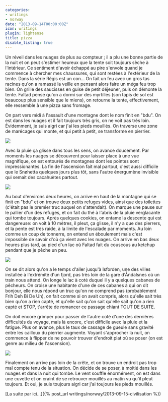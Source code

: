 ```yaml
---
categories:
- writings
- norway
date: "2013-09-14T00:00:00Z"
icon: writings
plugin: lightense
title: pizza
disable_listing: true
---
```


Un réveil dans les nuages de plus au compteur ; il a plu une bonne
partie de la nuit et on peut s'estimer heureux que la tente soit
toujours sèche à l'intérieur. Ce sentiment d'avoir échappé au pire
s'envole quand je commence à chercher mes chaussures, qui sont restées
à l'extérieur de la tente. Dans la série Régis est un con... On fait
un feu avec un gros tas racines qu'on a ramassé la veille en pensant
alors faire un méga feu trop bien. On grille des saucisses en guise de
petit déjeuner, puis on démonte la tente. Faltad pense qu'on a dormi
sur des myrtilles (son tapis de sol est beaucoup plus sensible que le
miens), on retourne la tente, effectivement, elle ressemble à une
pizza sans fromage.

On part vers midi à l'assault d'une montagne dont le nom finit en
"bdu". On est dans les nuages et il fait toujours très gris, on ne
voit pas très loin. Évidemment, je suis aigri car j'ai les pieds
mouillés. On traverse une zone de marécages qui monte, et qui petit à
petit, se transforme en pierrier.

<img src="/img/norway/jour9-bdu.jpg" data-action="zoom" />

Avec la pluie ça glisse dans tous les sens, on avance doucement. Par
moments les nuages se découvrent pour laisser place à une vue
magnifique, on est entourés de montagnes dont les pointes sont
impressionantes. La fin de l'ascension fait mal partout, c'est aussi
difficile que le Snøhetta quelques jours plus tôt, sans l'autre
énergumène invisible qui semait des cacahuètes partout.

<img src="/img/norway/jour9-topofthepop.jpg" data-action="zoom" />

Au bout d'environs deux heures, on arrive en haut de la montagne qui
se finit en "bdu" et on trouve deux petits refuges vides, ainsi que
des toilettes (c'était pas le premier truc auquel on s'attendait). On
marque une pause sur le pallier d'un des refuges, et on fait du thé à
l'abris de la pluie verglacante qui tombe toujours. Après quelques
cookies, on entame la descente qui est dangereuse: on voit à 10
mètres, il pleut, ça glisse, il n'y a que des pierrers, et la pente
est très raide, à la limite de l'escalade par moments. Au loin comme
un coup de tonnerre, on entend un éboulement mais c'est impossible de
savoir d'où ça vient avec les nuages. On arrive en bas deux heures
plus tard, au pied d'un lac où Faltad fait du couscous au ketchup
pendant que je pêche un peu.

<img src="/img/norway/jour9-lac.jpg" data-action="zoom" />

On se dit alors qu'on a le temps d'aller jusqu'à Isforden, une des
villes installée à l'extrémité d'un fjord, pas très loin de la gare
d'Åndalsnes où un train nous attend. On longe le lac à coté duquel il
y a quelques cabanes de pêcheurs. On croise une habitante d'une de ces
cabanes à qui on dit bonjour, elle nous répond un truc qu'on ne
comprend pas (probablement Frih Deh Bi De Uh), on fait comme si on
avait compris, alors qu'elle sait très bien qu'on a rien capté, et
qu'elle sait qu'on sait qu'elle sait qu'on a rien capté et STOP,
t'arrête de romancer ce passage chiant TOUT DE SUITE.

On doit encore grimper pour passer de l'autre coté d'une des dernières
difficultés du voyage, mais là encore, c'est difficile avec la pluie
et la fatigue. Plus on avance, plus le taux de cassage de gueule sans
gravité entre les cailloux du pierrier augmente.  Voyant s'approcher
la nuit, on commence à flipper de ne pouvoir trouver d'endroit plat où
se poser (on est genre au milieu de l'ascension).

<img src="/img/norway/jour9-dark.jpg" data-action="zoom" />

Finalement on arrive pas loin de la crête, et on trouve un endroit pas
trop mal compte tenu de la situation. On décide de se poser, à moitié
dans les nuages et dans la nuit qui tombe. Le vent souffle énormément,
on est dans une cuvette et on craint de se retrouver mouillés au matin
vu qu'il pleut toujours. Et oui, je suis toujours aigri car j'ai
toujours les pieds mouillés.


[La suite par ici...]({% post_url writings/norway/2013-09-15-civilisation %})

